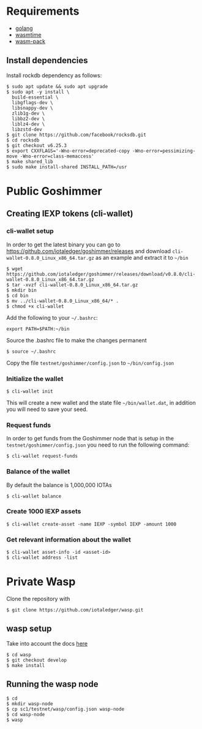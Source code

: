 # Requirements
* [golang](https://golang.org/doc/install)
* [wasmtime](https://wasmtime.dev/installation.html)
* [wasm-pack](https://rustwasm.github.io/wasm-pack/installer/)

## Install dependencies
Install rockdb dependency as follows:
```
$ sudo apt update && sudo apt upgrade
$ sudo apt -y install \
  build-essential \
  libgflags-dev \
  libsnappy-dev \
  zlib1g-dev \
  libbz2-dev \
  liblz4-dev \
  libzstd-dev
$ git clone https://github.com/facebook/rocksdb.git
$ cd rocksdb
$ git checkout v6.25.3
$ export CXXFLAGS='-Wno-error=deprecated-copy -Wno-error=pessimizing-move -Wno-error=class-memaccess'
$ make shared_lib
$ sudo make install-shared INSTALL_PATH=/usr
```

# Public Goshimmer

## Creating IEXP tokens (cli-wallet)

### cli-wallet setup
In order to get the latest binary you can go to https://github.com/iotaledger/goshimmer/releases
and download `cli-wallet-0.8.0_Linux_x86_64.tar.gz` as an example and extract it to `~/bin`
```
$ wget https://github.com/iotaledger/goshimmer/releases/download/v0.8.0/cli-wallet-0.8.0_Linux_x86_64.tar.gz
$ tar -xvzf cli-wallet-0.8.0_Linux_x86_64.tar.gz
$ mkdir bin
$ cd bin
$ mv ../cli-wallet-0.8.0_Linux_x86_64/* .
$ chmod +x cli-wallet
```

Add the following to your `~/.bashrc`:
```
export PATH=$PATH:~/bin
```

Source the .bashrc file to make the changes permanent
```
$ source ~/.bashrc
```

Copy the file `testnet/goshimmer/config.json` to `~/bin/config.json`

### Initialize the wallet
```
$ cli-wallet init
```

This will create a new wallet and the state file `~/bin/wallet.dat`, in addition you will need to save your seed.

### Request funds
In order to get funds from the Goshimmer node that is setup in the `testnet/goshimmer/config.json` you need to run the following command:
```
$ cli-wallet request-funds
```

### Balance of the wallet
By default the balance is 1,000,000 IOTAs
```
$ cli-wallet balance
```

### Create 1000 IEXP assets
```
$ cli-wallet create-asset -name IEXP -symbol IEXP -amount 1000
```

### Get relevant information about the wallet
```
$ cli-wallet asset-info -id <asset-id>
$ cli-wallet address -list
```

# Private Wasp
Clone the repository with
```
$ git clone https://github.com/iotaledger/wasp.git
```

## wasp setup
Take into account the docs [here](https://wiki.iota.org/wasp/guide/chains_and_nodes/running-a-node)

```
$ cd wasp
$ git checkout develop
$ make install
```


## Running the wasp node
```
$ cd
$ mkdir wasp-node
$ cp sc1/testnet/wasp/config.json wasp-node
$ cd wasp-node
$ wasp
```



